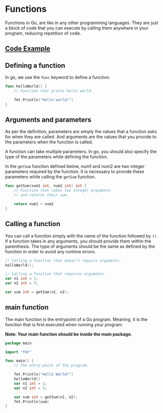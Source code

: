 # Functions

Functions in Go, are like in any other programming languages. They are just a block of code that you can execute by calling them anywhere in your program, reducing repetition of code.

## [Code Example](../tutorials/functions/main.go)

## Defining a function

In go, we use the `func` keyword to define a function.

```go
func helloWorld() {
    // Function that prints hello world.

    fmt.Println("Hello world!")
}
```

## Arguments and parameters

As per the definition, parameters are simply the values that a function asks for when they are called. And arguments are the values that you provide to the parameters when the function is called.

A function can take multiple parameters. In go, you should also specify the type of the parameters while defining the function.

In the `getSum` function defined below, num1 and num2 are two integer parameters required by the function. It is necessary to provide these parameters while calling the `getSum` function.

```go
func getSum(num1 int, num2 int) int {
    // Function that takes two integer arguments
    // and returns their sum.

    return num1 + num2
}
```

## Calling a function

You can call a function simply with the name of the function followed by `()`.
If a function takes in any arguments, you should provide them within the parenthesis. The type of arguments should be the same as defined by the function in order to avoid any runtime errors.

```go
// Calling a function that doesn't require arguments.
helloWorld();

// Calling a function that requires arguments.
var n1 int = 1;
var n2 int = 3;

var sum int = getSum(n1, n2);
```

## main function

The main function is the entrypoint of a Go program. Meaning, it is the function that is first executed when running your program.

**Note: Your main function should be inside the main package.**

```go
package main

import "fmt"

func main() {
    // The entry-point of the program.

    fmt.Println("Hello World!")
    helloWorld()
    var n1 int = 1;
    var n2 int = 3;

    var sum int = getSum(n1, n2);
    fmt.Println(sum)
}
```
